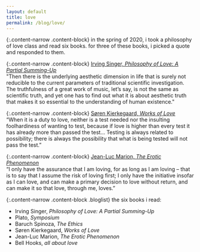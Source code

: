 ```yaml
---
layout: default
title: love
permalink: /blog/love/
---
```


{:.content-narrow .content-block}
in the spring of 2020, i took a philosophy of love class and read six books. for three of these books, i picked a quote and responded to them.

{:.content-narrow .content-block}
[Irving Singer, *Philosophy of Love: A Partial Summing-Up*](https://lailacj.github.io/pdfs/papers/johnston_reflection_philolove.pdf)<br>
"Then there is the underlying aesthetic dimension in life that is surely not reducible to the current parameters of traditional scientific investigation. The truthfulness of a great work of music, let’s say, is not the same as scientific truth, and yet one has to find out what it is about aesthetic truth that makes it so essential to the understanding of human existence."

{:.content-narrow .content-block}
[Søren Kierkegaard, *Works of Love*](https://lailacj.github.io/pdfs/papers/johnston_reflection_worksoflove.pdf)<br>
“When it is a duty to love, neither is a test needed nor the insulting foolhardiness of wanting to test, because if love is higher than every test it has already more than passed the test... Testing is always related to possibility; there is always the possibility that what is being tested will not pass the test.”

{:.content-narrow .content-block}
[Jean-Luc Marion, *The Erotic Phenomenon*](https://lailacj.github.io/pdfs/papers/johnston_reflection_eroticphenomenon.pdf)<br>
“I only have the assurance that I am loving, for as long as I am loving – that is to say that I assume the risk of loving first; I only have the initiative insofar as I can love, and can make a primary decision to love without return, and can make it so that love, through me, loves.”

{:.content-narrow .content-block .bloglist}
the six books i read:<br>
- Irving Singer, *Philosophy of Love: A Partial Summing-Up*<br>
- Plato, *Symposium*<br>
- Baruch Spinoza, *The Ethics*<br>
- Søren Kierkegaard, *Works of Love*<br>
- Jean-Luc Marion, *The Erotic Phenomenon*<br>
- Bell Hooks, *all about love*<br>
